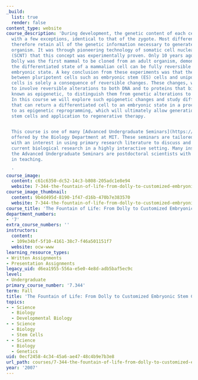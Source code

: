 ```yaml
---
_build:
  list: true
  render: false
content_type: website
course_description: 'During development, the genetic content of each cell remains,
  with a few exceptions, identical to that of the zygote. Most differentiated cells
  therefore retain all of the genetic information necessary to generate an entire
  organism. It was through pioneering technology of somatic cell nuclear transfer
  (SCNT) that this concept was experimentally proven. Only 10 years ago the sheep
  Dolly was the first mammal to be cloned from an adult organism, demonstrating that
  the differentiated state of a mammalian cell can be fully reversible to a pluripotent
  embryonic state. A key conclusion from these experiments was that the difference
  between pluripotent cells such as embryonic stem (ES) cells and unipotent differentiated
  cells is solely a consequence of reversible changes. These changes, which have proved
  to involve reversible alterations to both DNA and to proteins that bind DNA, are
  known as epigenetic, to distinguish them from genetic alterations to DNA sequence.
  In this course we will explore such epigenetic changes and study different approaches
  that can return a differentiated cell to an embryonic state in a process referred
  to as epigenetic reprogramming, which will ultimately allow generation of patient-specific
  stem cells and application to regenerative therapy.


  This course is one of many [Advanced Undergraduate Seminars](https://biology.mit.edu/undergraduate/course_listings/advanced_undergraduate_seminars)
  offered by the Biology Department at MIT. These seminars are tailored for students
  with an interest in using primary research literature to discuss and learn about
  current biological research in a highly interactive setting. Many instructors of
  the Advanced Undergraduate Seminars are postdoctoral scientists with a strong interest
  in teaching.

  '
course_image:
  content: c61c6350-dc52-14c3-b808-205adc1e8e94
  website: 7-344-the-fountain-of-life-from-dolly-to-customized-embryonic-stem-cells-fall-2007
course_image_thumbnail:
  content: 9b4d495d-8190-1f47-d16b-470b7e383570
  website: 7-344-the-fountain-of-life-from-dolly-to-customized-embryonic-stem-cells-fall-2007
course_title: 'The Fountain of Life: From Dolly to Customized Embryonic Stem Cells'
department_numbers:
- '7'
extra_course_numbers: ''
instructors:
  content:
  - 109e34bf-5f10-4161-38c7-f46a501151f7
  website: ocw-www
learning_resource_types:
- Written Assignments
- Presentation Assignments
legacy_uid: d6ea1955-556a-e5e0-4e8d-adb5baf5ec9c
level:
- Undergraduate
primary_course_number: '7.344'
term: Fall
title: 'The Fountain of Life: From Dolly to Customized Embryonic Stem Cells'
topics:
- - Science
  - Biology
  - Developmental Biology
- - Science
  - Biology
  - Stem Cells
- - Science
  - Biology
  - Genetics
uid: 0ecf2458-4c34-45a6-ae47-48c4b9e7b3e8
url_path: courses/7-344-the-fountain-of-life-from-dolly-to-customized-embryonic-stem-cells-fall-2007
year: '2007'
---
```

